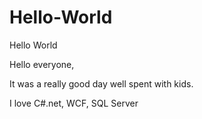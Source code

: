 # Hello-World
Hello World


Hello everyone,

It was a really good day well spent with kids.

I love C#.net, WCF, SQL Server
